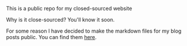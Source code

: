 
This is a public repo for my closed-sourced website

Why is it close-sourced? You'll know it soon.

For some reason I have decided to make the markdown files for my blog posts public. You can find them [here](blog). 

